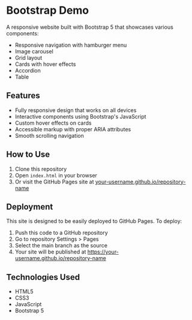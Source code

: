 # Bootstrap Demo

A responsive website built with Bootstrap 5 that showcases various components:

- Responsive navigation with hamburger menu
- Image carousel
- Grid layout
- Cards with hover effects
- Accordion
- Table

## Features

- Fully responsive design that works on all devices
- Interactive components using Bootstrap's JavaScript
- Custom hover effects on cards
- Accessible markup with proper ARIA attributes
- Smooth scrolling navigation

## How to Use

1. Clone this repository
2. Open `index.html` in your browser
3. Or visit the GitHub Pages site at [your-username.github.io/repository-name](https://your-username.github.io/repository-name)

## Deployment

This site is designed to be easily deployed to GitHub Pages. To deploy:

1. Push this code to a GitHub repository
2. Go to repository Settings > Pages
3. Select the main branch as the source
4. Your site will be published at https://your-username.github.io/repository-name

## Technologies Used

- HTML5
- CSS3
- JavaScript
- Bootstrap 5
